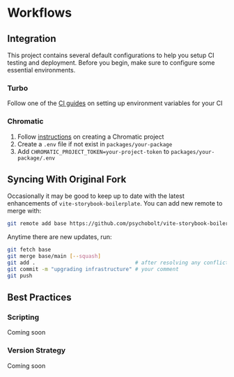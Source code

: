 # Workflows

## Integration

This project contains several default configurations to help you setup CI testing and deployment. Before you begin, make sure to configure some essential environments.

### Turbo

Follow one of the [CI guides](https://turbo.build/repo/docs/ci) on setting up environment variables for your CI

### Chromatic

1. Follow [instructions](https://www.chromatic.com/docs/setup) on creating a Chromatic project
2. Create a `.env` file if not exist in `packages/your-package`
3. Add `CHROMATIC_PROJECT_TOKEN=your-project-token` to `packages/your-package/.env`

## Syncing With Original Fork

Occasionally it may be good to keep up to date with the latest enhancements of `vite-storybook-boilerplate`. You can add new remote to merge with:

```sh
git remote add base https://github.com/psychobolt/vite-storybook-boilerplate.git
```

Anytime there are new updates, run:

```sh
git fetch base
git merge base/main [--squash]
git add .                                # after resolving any conflicts
git commit -m "upgrading infrastructure" # your comment
git push
```

## Best Practices

### Scripting

Coming soon

### Version Strategy

Coming soon
